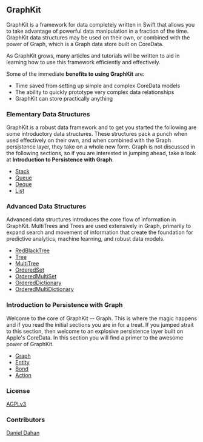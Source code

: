 ## GraphKit

GraphKit is a framework for data completely written in Swift that allows you to take advantage of powerful data manipulation in a fraction of the time. GraphKit data structures may be used on their own, or combined with the power of Graph, which is a Graph data store built on CoreData. 

As GraphKit grows, many articles and tutorials will be written to aid in learning how to use this framework efficiently and effectively. 

Some of the immediate **benefits to using GraphKit** are: 

* Time saved from setting up simple and complex CoreData models
* The ability to quickly prototype very complex data relationships
* GraphKit can store practically anything

### Elementary Data Structures

GraphKit is a robust data framework and to get you started the following are some introductory data structures. These structures pack a punch when used effectively on their own, and when combined with the Graph persistence layer, they take on a whole new form. Graph is not discussed in the following sections, so if you are interested in jumping ahead, take a look at **Introduction to Persistence with Graph**. 

* [Stack](https://github.com/GraphKit/GraphKit/wiki/Stack)
* [Queue](https://github.com/GraphKit/GraphKit/wiki/Queue)
* [Deque](https://github.com/GraphKit/GraphKit/wiki/Deque)
* [List](https://github.com/GraphKit/GraphKit/wiki/List)

### Advanced Data Structures

Advanced data structures introduces the core flow of information in GraphKit. MultiTrees and Trees are used extensively in Graph, primarily to expand search and movement of information that create the foundation for predictive analytics, machine learning, and robust data models. 

* [RedBlackTree](https://github.com/GraphKit/GraphKit/wiki/RedBlackTree)
* [Tree](https://github.com/GraphKit/GraphKit/wiki/Tree)
* [MultiTree](https://github.com/GraphKit/GraphKit/wiki/MultiTree)
* [OrderedSet](https://github.com/GraphKit/GraphKit/wiki/OrderedSet)
* [OrderedMultiSet](https://github.com/GraphKit/GraphKit/wiki/OrderedMultiSet)
* [OrderedDictionary](https://github.com/GraphKit/GraphKit/wiki/OrderedDictionary)
* [OrderedMultiDictionary](https://github.com/GraphKit/GraphKit/wiki/OrderedMultiDictionary)

### Introduction to Persistence with Graph

Welcome to the core of GraphKit -- Graph. This is where the magic happens and if you read the initial sections you are in for a treat. If you jumped strait to this section, then welcome to an explosive persistence layer built on Apple's CoreData. In this section you will find a primer to the awesome power of GraphKit. 

* [Graph](https://github.com/GraphKit/GraphKit/wiki/Graph)
* [Entity](https://github.com/GraphKit/GraphKit/wiki/Entity)
* [Bond](https://github.com/GraphKit/GraphKit/wiki/Bond)
* [Action](https://github.com/GraphKit/GraphKit/wiki/Action)

### License 

[AGPLv3](http://choosealicense.com/licenses/agpl-3.0/) 

### Contributors 

[Daniel Dahan](https://github.com/danieldahan)  

